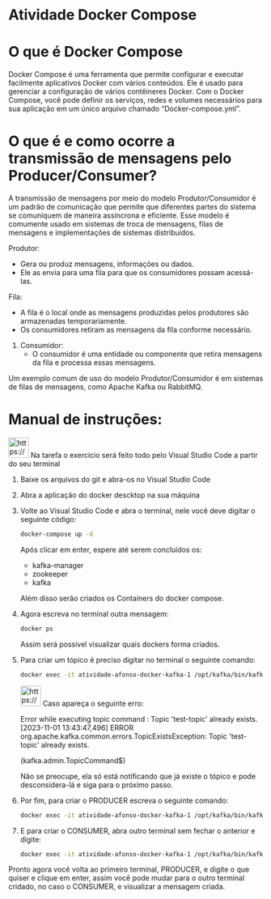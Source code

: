 # Atividade Docker Compose

# O que é Docker Compose

Docker Compose é uma ferramenta que permite configurar e executar facilmente aplicativos Docker com vários conteúdos. Ele é usado para gerenciar a configuração de vários contêineres Docker. Com o Docker Compose, você pode definir os serviços, redes e volumes necessários para sua aplicação em um único arquivo chamado “Docker-compose.yml”.

# O que é e como ocorre a transmissão de mensagens pelo Producer/Consumer?

A transmissão de mensagens por meio do modelo Produtor/Consumidor é um padrão de comunicação que permite que diferentes partes do sistema se comuniquem de maneira assíncrona e eficiente. Esse modelo é comumente usado em sistemas de troca de mensagens, filas de mensagens e implementações de sistemas distribuídos. 

Produtor:

- Gera ou produz mensagens, informações ou dados.
- Ele as envia para uma fila para que os consumidores possam acessá-las.

Fila:

- A fila é o local onde as mensagens produzidas pelos produtores são armazenadas temporariamente.
- Os consumidores retiram as mensagens da fila conforme necessário.

1. Consumidor:
    - O consumidor é uma entidade ou componente que retira mensagens da fila e processa essas mensagens.

Um exemplo comum de uso do modelo Produtor/Consumidor é em sistemas de filas de mensagens, como Apache Kafka ou RabbitMQ.

# Manual de instruções:

<aside>
<img src="https://www.notion.so/icons/notification_gray.svg" alt="https://www.notion.so/icons/notification_gray.svg" width="40px" /> Na tarefa o exercício será feito todo pelo Visual Studio Code a partir do seu terminal

</aside>

1. Baixe os arquivos do git e abra-os no Visual Studio Code
2. Abra a aplicação do docker descktop na sua máquina
3. Volte ao Visual Studio Code e abra o terminal, nele você deve digitar o seguinte código:
    
    ```bash
    docker-compose up -d
    ```
    
    Após clicar em enter, espere até serem concluídos os:
    
    - kafka-manager
    - zookeeper
    - kafka
    
    Além disso serão criados os Containers do docker compose.
    
4. Agora escreva no terminal outra mensagem:
    
    ```bash
    docker ps
    ```
    
    Assim será possível visualizar quais dockers forma criados.
    
5. Para criar um tópico é preciso digitar no terminal o seguinte comando:
    
    ```bash
    docker exec -it atividade-afonso-docker-kafka-1 /opt/kafka/bin/kafka-topics.sh --create --topic test-topic --bootstrap-server localhost:9092 --partitions 1 --replication-factor 1
    ```
    
    <aside>
    <img src="https://www.notion.so/icons/question-mark_gray.svg" alt="https://www.notion.so/icons/question-mark_gray.svg" width="40px" /> Caso apareça o seguinte erro:
    
    Error while executing topic command : Topic 'test-topic' already exists.
    [2023-11-01 13:43:47,496] ERROR org.apache.kafka.common.errors.TopicExistsException: Topic 'test-topic' already exists.
    
    (kafka.admin.TopicCommand$)
    
    Não se preocupe, ela só está notificando que já existe o tópico e pode desconsidera-lá e siga para o próximo passo.
    
    </aside>
    
6. Por fim, para criar o PRODUCER escreva o seguinte comando:
    
    ```bash
    docker exec -it atividade-afonso-docker-kafka-1 /opt/kafka/bin/kafka-console-producer.sh --topic test-topic --bootstrap-server localhost:9092
    ```
    
7. E para criar o CONSUMER, abra outro terminal sem fechar o anterior e digite:
    
    ```bash
    docker exec -it atividade-afonso-docker-kafka-1 /opt/kafka/bin/kafka-console-consumer.sh --topic test-topic --bootstrap-server localhost:9092
    ```
    

Pronto agora você volta ao primeiro terminal, PRODUCER, e digite o que quiser e clique em enter, assim você pode mudar para o outro terminal cridado, no caso o CONSUMER, e visualizar a mensagem criada.
